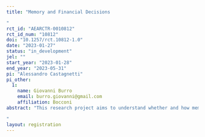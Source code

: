 ```yaml
---
title: "Memory and Financial Decisions
"
rct_id: "AEARCTR-0010812"
rct_id_num: "10812"
doi: "10.1257/rct.10812-1.0"
date: "2023-01-27"
status: "in_development"
jel: ""
start_year: "2023-01-28"
end_year: "2023-05-31"
pi: "Alessandro Castagnetti"
pi_other:
  1:
    name: Giovanni Burro
    email: burro.giovanni@gmail.com
    affiliation: Bocconi
abstract: "This research project aims to understand whether and how memories and personal experiences about the stock market influence invesment choices and attitudes towards uncertainty. In particular, here we want to study whether positive (negative) memories positively (negative) drives investment choices. Moreover, we further studer whether and how the provision of information interacts with previous personal experiences and memories.
"
layout: registration
---
```


